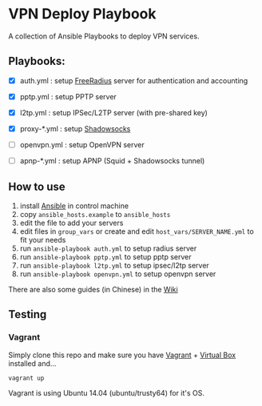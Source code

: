 # VPN Deploy Playbook
A collection of Ansible Playbooks to deploy VPN services.


## Playbooks:

- [x] auth.yml : setup [FreeRadius](http://freeradius.org) server for authentication and accounting
- [x] pptp.yml : setup PPTP server
- [x] l2tp.yml : setup IPSec/L2TP server (with pre-shared key)
- [x] proxy-*.yml : setup [Shadowsocks](https://github.com/clowwindy/shadowsocks)
- [ ] openvpn.yml : setup OpenVPN server
- [ ] apnp-*.yml : setup APNP (Squid + Shadowsocks tunnel)


## How to use

1. install [Ansible](http://docs.ansible.com/intro_installation.html#id11) in control machine
2. copy `ansible_hosts.example` to `ansible_hosts`
3. edit the file to add your servers
4. edit files in `group_vars` or create and edit `host_vars/SERVER_NAME.yml` to fit your needs
5. run `ansible-playbook auth.yml` to setup radius server
6. run `ansible-playbook pptp.yml` to setup pptp server
7. run `ansible-playbook l2tp.yml` to setup ipsec/l2tp server
7. run `ansible-playbook openvpn.yml` to setup openvpn server

There are also some guides (in Chinese) in the [Wiki](https://github.com/ftao/vpn-deploy-playbook/wiki)


## Testing
### Vagrant

Simply clone this repo and make sure you have [Vagrant](http://www.vagrantup.com) + [Virtual Box](https://www.virtualbox.org) installed and...

```vagrant up```

Vagrant is using Ubuntu 14.04 (ubuntu/trusty64) for it's OS.

